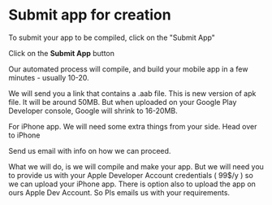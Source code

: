 # Submit app for creation

To submit your app to be compiled, click on the "Submit App"

Click on the **Submit App** button

Our automated process will compile, and build your mobile app in a few minutes - usually 10-20.

We will send you a link that contains a .aab file. This is new version of apk file. It will be around 50MB. But when uploaded on your Google Play Developer console, Google will shrink to 16-20MB.

For iPhone app. We will need some extra things from your side. Head over to iPhone

Send us email with info on how we can proceed.

What we will do, is we will compile and make your app. But we will need you to provide us with your Apple Developer Account credentials \( 99$/y \) so we can upload your iPhone app. There is option also to upload the app on ours Apple Dev Account. So Pls emails us with your requirements.

